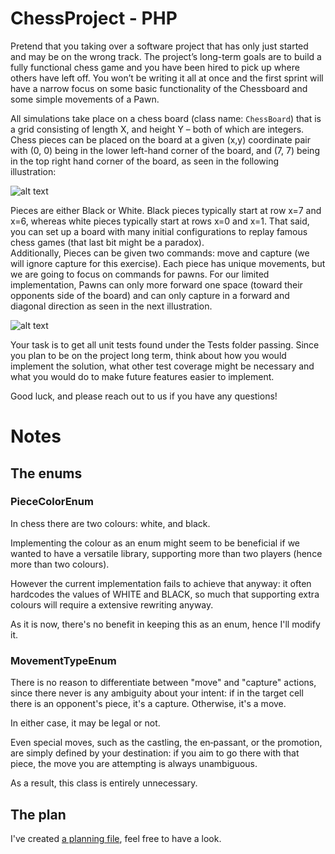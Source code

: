 # ChessProject - PHP

Pretend that you taking over a software project that has only just started and may be on the wrong track. The project’s long-term goals are to build a fully functional chess game and you have been hired to pick up where others have left off.  You won’t be writing it all at once and the first sprint will have a narrow focus on some basic functionality of the Chessboard and some simple movements of a Pawn.

All simulations take place on a chess board (class name: `ChessBoard`) that is a grid consisting of length X, and height Y – both of which are integers.  Chess pieces can be placed on the board at a given (x,y) coordinate pair with (0, 0) being in the lower left-hand corner of the board, and (7, 7) being in the top right hand corner of the board, as seen in the following illustration:

![alt text](http://www.chessvariants.org/d.chess/startup.gif)

Pieces are either Black or White.  Black pieces typically start at row x=7 and x=6, whereas white pieces typically start at rows x=0 and x=1.  That said, you can set up a board with many initial configurations to replay famous chess games (that last bit might be a paradox).  
Additionally, Pieces can be given two commands: move and capture (we will ignore capture for this exercise). Each piece has unique movements, but we are going to focus on commands for pawns.  For our limited implementation, Pawns can only more forward one space (toward their opponents side of the board) and can only capture in a forward and diagonal direction as seen in the next illustration.

![alt text](http://www.chessvariants.org/d.chess/pawnmove.gif)

Your task is to get all unit tests found under the Tests folder passing. Since you plan to be on the project long term, think about how you would implement the solution, what other test coverage might be necessary and what you would do to make future features easier to implement.

Good luck, and please reach out to us if you have any questions!

# Notes

## The enums

### PieceColorEnum
In chess there are two colours: white, and black.

Implementing the colour as an enum might seem to be beneficial if we wanted to have a versatile library, supporting more than two players (hence more than two colours).

However the current implementation fails to achieve that anyway: it often hardcodes the values of WHITE and BLACK, so much that supporting extra colours will require a extensive rewriting anyway.

As it is now, there's no benefit in keeping this as an enum, hence I'll modify it.

### MovementTypeEnum
There is no reason to differentiate between "move" and "capture" actions, since there never is any ambiguity about your intent: if in the target cell there is an opponent's piece, it's a capture. Otherwise, it's a move.

In either case, it may be legal or not.

Even special moves, such as the castling, the en‑passant, or the promotion, are simply defined by your destination: if you aim to go there with that piece, the move you are attempting is always unambiguous.

As a result, this class is entirely unnecessary.

## The plan
I've created [a planning file](Plan.md), feel free to have a look.
